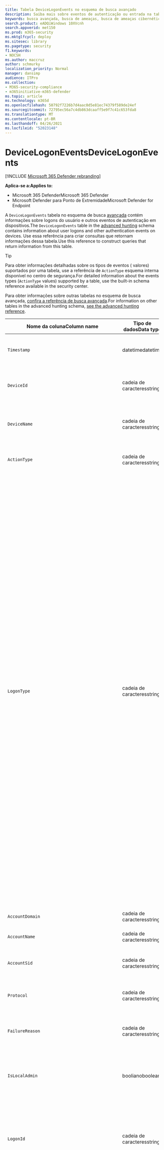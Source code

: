 ```yaml
---
title: Tabela DeviceLogonEvents no esquema de busca avançado
description: Saiba mais sobre eventos de autenticação ou entrada na tabela DeviceLogonEvents do esquema de busca avançado
keywords: busca avançada, busca de ameaças, busca de ameaças cibernéticas, Microsoft 365 Defender, microsoft 365, m365, pesquisa, consulta, telemetria, referência de esquema, kusto, tabela, coluna, tipo de dados, descrição, logonevents, DeviceLogonEvents, autenticação, logon, entrar
search.product: eADQiWindows 10XVcnh
search.appverid: met150
ms.prod: m365-security
ms.mktglfcycl: deploy
ms.sitesec: library
ms.pagetype: security
f1.keywords:
- NOCSH
ms.author: maccruz
author: schmurky
localization_priority: Normal
manager: dansimp
audience: ITPro
ms.collection:
- M365-security-compliance
- m365initiative-m365-defender
ms.topic: article
ms.technology: m365d
ms.openlocfilehash: 50792f7226b7d4aac0d5e81ec74379f589de24ef
ms.sourcegitcommit: 72795ec56a7c4db863dcaaff5e9f7c41c653fda8
ms.translationtype: MT
ms.contentlocale: pt-BR
ms.lasthandoff: 04/26/2021
ms.locfileid: "52023148"
---
```

# <a name="devicelogonevents"></a><span data-ttu-id="74a0a-104">DeviceLogonEvents</span><span class="sxs-lookup"><span data-stu-id="74a0a-104">DeviceLogonEvents</span></span>

[!INCLUDE [Microsoft 365 Defender rebranding](../includes/microsoft-defender.md)]


<span data-ttu-id="74a0a-105">**Aplica-se a:**</span><span class="sxs-lookup"><span data-stu-id="74a0a-105">**Applies to:**</span></span>
- <span data-ttu-id="74a0a-106">Microsoft 365 Defender</span><span class="sxs-lookup"><span data-stu-id="74a0a-106">Microsoft 365 Defender</span></span>
- <span data-ttu-id="74a0a-107">Microsoft Defender para Ponto de Extremidade</span><span class="sxs-lookup"><span data-stu-id="74a0a-107">Microsoft Defender for Endpoint</span></span>



<span data-ttu-id="74a0a-108">A `DeviceLogonEvents` tabela no esquema de busca [avançada](advanced-hunting-overview.md) contém informações sobre logons do usuário e outros eventos de autenticação em dispositivos.</span><span class="sxs-lookup"><span data-stu-id="74a0a-108">The `DeviceLogonEvents` table in the [advanced hunting](advanced-hunting-overview.md) schema contains information about user logons and other authentication events on devices.</span></span> <span data-ttu-id="74a0a-109">Use essa referência para criar consultas que retornam informações dessa tabela.</span><span class="sxs-lookup"><span data-stu-id="74a0a-109">Use this reference to construct queries that return information from this table.</span></span>

>[!TIP]
> <span data-ttu-id="74a0a-110">Para obter informações detalhadas sobre os tipos de eventos ( valores) suportados por uma tabela, use a referência de `ActionType` esquema interna disponível no centro de segurança.</span><span class="sxs-lookup"><span data-stu-id="74a0a-110">For detailed information about the events types (`ActionType` values) supported by a table, use the built-in schema reference available in the security center.</span></span>

<span data-ttu-id="74a0a-111">Para obter informações sobre outras tabelas no esquema de busca avançada, [confira a referência de busca avançada](advanced-hunting-schema-tables.md).</span><span class="sxs-lookup"><span data-stu-id="74a0a-111">For information on other tables in the advanced hunting schema, [see the advanced hunting reference](advanced-hunting-schema-tables.md).</span></span>

| <span data-ttu-id="74a0a-112">Nome da coluna</span><span class="sxs-lookup"><span data-stu-id="74a0a-112">Column name</span></span> | <span data-ttu-id="74a0a-113">Tipo de dados</span><span class="sxs-lookup"><span data-stu-id="74a0a-113">Data type</span></span> | <span data-ttu-id="74a0a-114">Descrição</span><span class="sxs-lookup"><span data-stu-id="74a0a-114">Description</span></span> |
|-------------|-----------|-------------|
| `Timestamp` | <span data-ttu-id="74a0a-115">datetime</span><span class="sxs-lookup"><span data-stu-id="74a0a-115">datetime</span></span> | <span data-ttu-id="74a0a-116">A data e a hora em que o evento foi gravado</span><span class="sxs-lookup"><span data-stu-id="74a0a-116">Date and time when the event was recorded</span></span> |
| `DeviceId` | <span data-ttu-id="74a0a-117">cadeia de caracteres</span><span class="sxs-lookup"><span data-stu-id="74a0a-117">string</span></span> | <span data-ttu-id="74a0a-118">Identificador exclusivo da máquina no serviço</span><span class="sxs-lookup"><span data-stu-id="74a0a-118">Unique identifier for the machine in the service</span></span> |
| `DeviceName` | <span data-ttu-id="74a0a-119">cadeia de caracteres</span><span class="sxs-lookup"><span data-stu-id="74a0a-119">string</span></span> | <span data-ttu-id="74a0a-120">Nome de domínio totalmente qualificado (FQDN) da máquina</span><span class="sxs-lookup"><span data-stu-id="74a0a-120">Fully qualified domain name (FQDN) of the machine</span></span> |
| `ActionType` | <span data-ttu-id="74a0a-121">cadeia de caracteres</span><span class="sxs-lookup"><span data-stu-id="74a0a-121">string</span></span> |<span data-ttu-id="74a0a-122">Tipo de atividade que disparou o evento</span><span class="sxs-lookup"><span data-stu-id="74a0a-122">Type of activity that triggered the event</span></span> |
| `LogonType` | <span data-ttu-id="74a0a-123">cadeia de caracteres</span><span class="sxs-lookup"><span data-stu-id="74a0a-123">string</span></span> | <span data-ttu-id="74a0a-124">Tipo de sessão de logon, especificamente:</span><span class="sxs-lookup"><span data-stu-id="74a0a-124">Type of logon session, specifically:</span></span><br><br> <span data-ttu-id="74a0a-125">- **Interativo** - O usuário interage fisicamente com o computador usando o teclado local e a tela</span><span class="sxs-lookup"><span data-stu-id="74a0a-125">- **Interactive** - User physically interacts with the machine using the local keyboard and screen</span></span><br><br> <span data-ttu-id="74a0a-126">- **Logons interativos remotos (RDP)** - O usuário interage com o computador remotamente usando Área de Trabalho Remota, Serviços de Terminal, Assistência Remota ou outros clientes RDP</span><span class="sxs-lookup"><span data-stu-id="74a0a-126">- **Remote interactive (RDP) logons** - User interacts with the machine remotely using Remote Desktop, Terminal Services, Remote Assistance, or other RDP clients</span></span><br><br> <span data-ttu-id="74a0a-127">- **Rede** - Sessão iniciada quando o computador é acessado usando PsExec ou quando os recursos compartilhados no computador, como impressoras e pastas compartilhadas, são acessados</span><span class="sxs-lookup"><span data-stu-id="74a0a-127">- **Network** - Session initiated when the machine is accessed using PsExec or when shared resources on the machine, such as printers and shared folders, are accessed</span></span><br><br> <span data-ttu-id="74a0a-128">- **Batch** - Sessão iniciada por tarefas agendadas</span><span class="sxs-lookup"><span data-stu-id="74a0a-128">- **Batch** - Session initiated by scheduled tasks</span></span><br><br> <span data-ttu-id="74a0a-129">- **Serviço** - Sessão iniciada pelos serviços à medida que eles iniciam</span><span class="sxs-lookup"><span data-stu-id="74a0a-129">- **Service** - Session initiated by services as they start</span></span><br> |
| `AccountDomain` | <span data-ttu-id="74a0a-130">cadeia de caracteres</span><span class="sxs-lookup"><span data-stu-id="74a0a-130">string</span></span> | <span data-ttu-id="74a0a-131">Domínio da conta</span><span class="sxs-lookup"><span data-stu-id="74a0a-131">Domain of the account</span></span> |
| `AccountName` | <span data-ttu-id="74a0a-132">cadeia de caracteres</span><span class="sxs-lookup"><span data-stu-id="74a0a-132">string</span></span> | <span data-ttu-id="74a0a-133">Nome de usuário da conta</span><span class="sxs-lookup"><span data-stu-id="74a0a-133">User name of the account</span></span> |
| `AccountSid` | <span data-ttu-id="74a0a-134">cadeia de caracteres</span><span class="sxs-lookup"><span data-stu-id="74a0a-134">string</span></span> | <span data-ttu-id="74a0a-135">Identificador de Segurança (SID) da conta</span><span class="sxs-lookup"><span data-stu-id="74a0a-135">Security Identifier (SID) of the account</span></span> |
| `Protocol` | <span data-ttu-id="74a0a-136">cadeia de caracteres</span><span class="sxs-lookup"><span data-stu-id="74a0a-136">string</span></span> | <span data-ttu-id="74a0a-137">Protocolo usado durante a comunicação</span><span class="sxs-lookup"><span data-stu-id="74a0a-137">Protocol used during the communication</span></span> |
| `FailureReason` | <span data-ttu-id="74a0a-138">cadeia de caracteres</span><span class="sxs-lookup"><span data-stu-id="74a0a-138">string</span></span> | <span data-ttu-id="74a0a-139">Informações explicando por que a ação gravada falhou</span><span class="sxs-lookup"><span data-stu-id="74a0a-139">Information explaining why the recorded action failed</span></span> |
| `IsLocalAdmin` | <span data-ttu-id="74a0a-140">booliano</span><span class="sxs-lookup"><span data-stu-id="74a0a-140">boolean</span></span> | <span data-ttu-id="74a0a-141">Indicador booleano de se o usuário é um administrador local no computador</span><span class="sxs-lookup"><span data-stu-id="74a0a-141">Boolean indicator of whether the user is a local administrator on the machine</span></span> |
| `LogonId` | <span data-ttu-id="74a0a-142">cadeia de caracteres</span><span class="sxs-lookup"><span data-stu-id="74a0a-142">string</span></span> | <span data-ttu-id="74a0a-143">Identificador de uma sessão de logon.</span><span class="sxs-lookup"><span data-stu-id="74a0a-143">Identifier for a logon session.</span></span> <span data-ttu-id="74a0a-144">Esse identificador é exclusivo no mesmo computador somente entre reinicializações</span><span class="sxs-lookup"><span data-stu-id="74a0a-144">This identifier is unique on the same machine only between restarts</span></span> |
| `RemoteDeviceName` | <span data-ttu-id="74a0a-145">cadeia de caracteres</span><span class="sxs-lookup"><span data-stu-id="74a0a-145">string</span></span> | <span data-ttu-id="74a0a-146">Nome do computador que realizou uma operação remota no computador afetado.</span><span class="sxs-lookup"><span data-stu-id="74a0a-146">Name of the machine that performed a remote operation on the affected machine.</span></span> <span data-ttu-id="74a0a-147">Dependendo do evento relatado, esse nome pode ser um FQDN (nome de domínio totalmente qualificado), um nome NetBIOS ou um nome de host sem informações de domínio</span><span class="sxs-lookup"><span data-stu-id="74a0a-147">Depending on the event being reported, this name could be a fully-qualified domain name (FQDN), a NetBIOS name  or a host name without domain information</span></span> |
| `RemoteIP` | <span data-ttu-id="74a0a-148">cadeia de caracteres</span><span class="sxs-lookup"><span data-stu-id="74a0a-148">string</span></span> | <span data-ttu-id="74a0a-149">Endereço IP que estava sendo conectado ao</span><span class="sxs-lookup"><span data-stu-id="74a0a-149">IP address that was being connected to</span></span> |
| `RemoteIPType` | <span data-ttu-id="74a0a-150">cadeia de caracteres</span><span class="sxs-lookup"><span data-stu-id="74a0a-150">string</span></span> | <span data-ttu-id="74a0a-151">Tipo de endereço IP, por exemplo, Público, Privado, Reservado, Loopback, Teredo, FourToSixMapping e Broadcast</span><span class="sxs-lookup"><span data-stu-id="74a0a-151">Type of IP address, for example Public, Private, Reserved, Loopback, Teredo, FourToSixMapping, and Broadcast</span></span> |
| `RemotePort` | <span data-ttu-id="74a0a-152">int</span><span class="sxs-lookup"><span data-stu-id="74a0a-152">int</span></span> | <span data-ttu-id="74a0a-153">Porta TCP no dispositivo remoto que estava sendo conectado</span><span class="sxs-lookup"><span data-stu-id="74a0a-153">TCP port on the remote device that was being connected to</span></span> |
| `InitiatingProcessAccountDomain` | <span data-ttu-id="74a0a-154">cadeia de caracteres</span><span class="sxs-lookup"><span data-stu-id="74a0a-154">string</span></span> | <span data-ttu-id="74a0a-155">Domínio da conta que correu o processo responsável pelo evento</span><span class="sxs-lookup"><span data-stu-id="74a0a-155">Domain of the account that ran the process responsible for the event</span></span> |
| `InitiatingProcessAccountName` | <span data-ttu-id="74a0a-156">cadeia de caracteres</span><span class="sxs-lookup"><span data-stu-id="74a0a-156">string</span></span> | <span data-ttu-id="74a0a-157">Nome de usuário da conta que correu o processo responsável pelo evento</span><span class="sxs-lookup"><span data-stu-id="74a0a-157">User name of the account that ran the process responsible for the event</span></span> |
| `InitiatingProcessAccountSid` | <span data-ttu-id="74a0a-158">cadeia de caracteres</span><span class="sxs-lookup"><span data-stu-id="74a0a-158">string</span></span> | <span data-ttu-id="74a0a-159">Identificador de Segurança (SID) da conta que correu o processo responsável pelo evento</span><span class="sxs-lookup"><span data-stu-id="74a0a-159">Security Identifier (SID) of the account that ran the process responsible for the event</span></span> |
| `InitiatingProcessAccountUpn` | <span data-ttu-id="74a0a-160">cadeia de caracteres</span><span class="sxs-lookup"><span data-stu-id="74a0a-160">string</span></span> | <span data-ttu-id="74a0a-161">Nome principal do usuário (UPN) da conta que correu o processo responsável pelo evento</span><span class="sxs-lookup"><span data-stu-id="74a0a-161">User principal name (UPN) of the account that ran the process responsible for the event</span></span> |
| ` InitiatingProcessAccountObjectId` | <span data-ttu-id="74a0a-162">cadeia de caracteres</span><span class="sxs-lookup"><span data-stu-id="74a0a-162">string</span></span> | <span data-ttu-id="74a0a-163">ID do objeto do Azure AD da conta de usuário que correu o processo responsável pelo evento</span><span class="sxs-lookup"><span data-stu-id="74a0a-163">Azure AD object ID of the user account that ran the process responsible for the event</span></span> |
| `InitiatingProcessIntegrityLevel` | <span data-ttu-id="74a0a-164">cadeia de caracteres</span><span class="sxs-lookup"><span data-stu-id="74a0a-164">string</span></span> | <span data-ttu-id="74a0a-165">Nível de integridade do processo que iniciou o evento.</span><span class="sxs-lookup"><span data-stu-id="74a0a-165">Integrity level of the process that initiated the event.</span></span> <span data-ttu-id="74a0a-166">Windows atribui níveis de integridade a processos com base em determinadas características, como se eles foram lançados de um download da Internet.</span><span class="sxs-lookup"><span data-stu-id="74a0a-166">Windows assigns integrity levels to processes based on certain characteristics, such as if they were launched from an internet download.</span></span> <span data-ttu-id="74a0a-167">Esses níveis de integridade influenciam permissões para recursos</span><span class="sxs-lookup"><span data-stu-id="74a0a-167">These integrity levels influence permissions to resources</span></span> |
| `InitiatingProcessTokenElevation` | <span data-ttu-id="74a0a-168">cadeia de caracteres</span><span class="sxs-lookup"><span data-stu-id="74a0a-168">string</span></span> | <span data-ttu-id="74a0a-169">Tipo de token que indica a presença ou ausência da elevação de privilégio de Controle de Acesso para Usuário (UAC) aplicada ao processo que iniciou o evento</span><span class="sxs-lookup"><span data-stu-id="74a0a-169">Token type indicating the presence or absence of User Access Control (UAC) privilege elevation applied to the process that initiated the event</span></span> |
| `InitiatingProcessSHA1` | <span data-ttu-id="74a0a-170">cadeia de caracteres</span><span class="sxs-lookup"><span data-stu-id="74a0a-170">string</span></span> | <span data-ttu-id="74a0a-171">SHA-1 do processo (arquivo de imagem) que iniciou o evento</span><span class="sxs-lookup"><span data-stu-id="74a0a-171">SHA-1 of the process (image file) that initiated the event</span></span> |
| `InitiatingProcessSHA256` | <span data-ttu-id="74a0a-172">cadeia de caracteres</span><span class="sxs-lookup"><span data-stu-id="74a0a-172">string</span></span> | <span data-ttu-id="74a0a-173">SHA-256 do processo (arquivo de imagem) que iniciou o evento.</span><span class="sxs-lookup"><span data-stu-id="74a0a-173">SHA-256 of the process (image file) that initiated the event.</span></span> <span data-ttu-id="74a0a-174">Esse campo geralmente não é preenchido— use a coluna SHA1 quando disponível</span><span class="sxs-lookup"><span data-stu-id="74a0a-174">This field is usually not populated—use the SHA1 column when available</span></span> |
| `InitiatingProcessMD5` | <span data-ttu-id="74a0a-175">cadeia de caracteres</span><span class="sxs-lookup"><span data-stu-id="74a0a-175">string</span></span> | <span data-ttu-id="74a0a-176">Hash MD5 do processo (arquivo de imagem) que iniciou o evento</span><span class="sxs-lookup"><span data-stu-id="74a0a-176">MD5 hash of the process (image file) that initiated the event</span></span> |
| `InitiatingProcessFileName` | <span data-ttu-id="74a0a-177">cadeia de caracteres</span><span class="sxs-lookup"><span data-stu-id="74a0a-177">string</span></span> | <span data-ttu-id="74a0a-178">Nome do processo que iniciou o evento</span><span class="sxs-lookup"><span data-stu-id="74a0a-178">Name of the process that initiated the event</span></span> |
| `InitiatingProcessFileSize` | <span data-ttu-id="74a0a-179">long</span><span class="sxs-lookup"><span data-stu-id="74a0a-179">long</span></span> | <span data-ttu-id="74a0a-180">Tamanho do arquivo que correu o processo responsável pelo evento</span><span class="sxs-lookup"><span data-stu-id="74a0a-180">Size of the file that ran the process responsible for the event</span></span> |
| `InitiatingProcessVersionInfoCompanyName` | <span data-ttu-id="74a0a-181">cadeia de caracteres</span><span class="sxs-lookup"><span data-stu-id="74a0a-181">string</span></span> | <span data-ttu-id="74a0a-182">Nome da empresa a partir das informações de versão do processo (arquivo de imagem) responsável pelo evento</span><span class="sxs-lookup"><span data-stu-id="74a0a-182">Company name from the version information of the process (image file) responsible for the event</span></span> |
| `InitiatingProcessVersionInfoProductName` | <span data-ttu-id="74a0a-183">cadeia de caracteres</span><span class="sxs-lookup"><span data-stu-id="74a0a-183">string</span></span> | <span data-ttu-id="74a0a-184">Nome do produto das informações de versão do processo (arquivo de imagem) responsável pelo evento</span><span class="sxs-lookup"><span data-stu-id="74a0a-184">Product name from the version information of the process (image file) responsible for the event</span></span> |
| `InitiatingProcessVersionInfoProductVersion` | <span data-ttu-id="74a0a-185">cadeia de caracteres</span><span class="sxs-lookup"><span data-stu-id="74a0a-185">string</span></span> | <span data-ttu-id="74a0a-186">Versão do produto das informações de versão do processo (arquivo de imagem) responsável pelo evento</span><span class="sxs-lookup"><span data-stu-id="74a0a-186">Product version from the version information of the process (image file) responsible for the event</span></span> |
| `InitiatingProcessVersionInfoInternalFileName` | <span data-ttu-id="74a0a-187">cadeia de caracteres</span><span class="sxs-lookup"><span data-stu-id="74a0a-187">string</span></span> | <span data-ttu-id="74a0a-188">Nome do arquivo interno das informações de versão do processo (arquivo de imagem) responsável pelo evento</span><span class="sxs-lookup"><span data-stu-id="74a0a-188">Internal file name from the version information of the process (image file) responsible for the event</span></span> |
| `InitiatingProcessVersionInfoOriginalFileName` | <span data-ttu-id="74a0a-189">cadeia de caracteres</span><span class="sxs-lookup"><span data-stu-id="74a0a-189">string</span></span> | <span data-ttu-id="74a0a-190">Nome do arquivo original das informações de versão do processo (arquivo de imagem) responsável pelo evento</span><span class="sxs-lookup"><span data-stu-id="74a0a-190">Original file name from the version information of the process (image file) responsible for the event</span></span> |
| `InitiatingProcessVersionInfoFileDescription` | <span data-ttu-id="74a0a-191">cadeia de caracteres</span><span class="sxs-lookup"><span data-stu-id="74a0a-191">string</span></span> | <span data-ttu-id="74a0a-192">Descrição das informações de versão do processo (arquivo de imagem) responsável pelo evento</span><span class="sxs-lookup"><span data-stu-id="74a0a-192">Description from the version information of the process (image file) responsible for the event</span></span> |
| `InitiatingProcessId` | <span data-ttu-id="74a0a-193">int</span><span class="sxs-lookup"><span data-stu-id="74a0a-193">int</span></span> | <span data-ttu-id="74a0a-194">ID do processo (PID) do processo que iniciou o evento</span><span class="sxs-lookup"><span data-stu-id="74a0a-194">Process ID (PID) of the process that initiated the event</span></span> |
| `InitiatingProcessCommandLine` | <span data-ttu-id="74a0a-195">cadeia de caracteres</span><span class="sxs-lookup"><span data-stu-id="74a0a-195">string</span></span> | <span data-ttu-id="74a0a-196">Linha de comando usada para executar o processo que iniciou o evento</span><span class="sxs-lookup"><span data-stu-id="74a0a-196">Command line used to run the process that initiated the event</span></span> |
| `InitiatingProcessCreationTime` | <span data-ttu-id="74a0a-197">datetime</span><span class="sxs-lookup"><span data-stu-id="74a0a-197">datetime</span></span> | <span data-ttu-id="74a0a-198">Data e hora em que o processo que iniciou o evento foi iniciado</span><span class="sxs-lookup"><span data-stu-id="74a0a-198">Date and time when the process that initiated the event was started</span></span> |
| `InitiatingProcessFolderPath` | <span data-ttu-id="74a0a-199">cadeia de caracteres</span><span class="sxs-lookup"><span data-stu-id="74a0a-199">string</span></span> | <span data-ttu-id="74a0a-200">Pasta contendo o processo (arquivo de imagem) que iniciou o evento</span><span class="sxs-lookup"><span data-stu-id="74a0a-200">Folder containing the process (image file) that initiated the event</span></span> |
| `InitiatingProcessParentId` | <span data-ttu-id="74a0a-201">int</span><span class="sxs-lookup"><span data-stu-id="74a0a-201">int</span></span> | <span data-ttu-id="74a0a-202">ID do processo (PID) do processo pai que gerou o processo responsável pelo evento</span><span class="sxs-lookup"><span data-stu-id="74a0a-202">Process ID (PID) of the parent process that spawned the process responsible for the event</span></span> |
| `InitiatingProcessParentFileName` | <span data-ttu-id="74a0a-203">cadeia de caracteres</span><span class="sxs-lookup"><span data-stu-id="74a0a-203">string</span></span> | <span data-ttu-id="74a0a-204">Nome do processo pai que gerou o processo responsável pelo evento</span><span class="sxs-lookup"><span data-stu-id="74a0a-204">Name of the parent process that spawned the process responsible for the event</span></span> |
| `InitiatingProcessParentCreationTime` | <span data-ttu-id="74a0a-205">datetime</span><span class="sxs-lookup"><span data-stu-id="74a0a-205">datetime</span></span> | <span data-ttu-id="74a0a-206">Data e hora em que o pai do processo responsável pelo evento foi iniciado</span><span class="sxs-lookup"><span data-stu-id="74a0a-206">Date and time when the parent of the process responsible for the event was started</span></span> |
| `ReportId` | <span data-ttu-id="74a0a-207">long</span><span class="sxs-lookup"><span data-stu-id="74a0a-207">long</span></span> | <span data-ttu-id="74a0a-208">Identificador de evento baseado em um contador de repetição.</span><span class="sxs-lookup"><span data-stu-id="74a0a-208">Event identifier based on a repeating counter.</span></span> <span data-ttu-id="74a0a-209">Para identificar eventos exclusivos, essa coluna deve ser usada em conjunto com as colunas DeviceName e Timestamp</span><span class="sxs-lookup"><span data-stu-id="74a0a-209">To identify unique events, this column must be used in conjunction with the DeviceName and Timestamp columns</span></span> |
| `AppGuardContainerId` | <span data-ttu-id="74a0a-210">cadeia de caracteres</span><span class="sxs-lookup"><span data-stu-id="74a0a-210">string</span></span> | <span data-ttu-id="74a0a-211">Identificador do contêiner virtualizado usado pelo Application Guard para isolar a atividade do navegador</span><span class="sxs-lookup"><span data-stu-id="74a0a-211">Identifier for the virtualized container used by Application Guard to isolate browser activity</span></span> |
| `AdditionalFields` | <span data-ttu-id="74a0a-212">cadeia de caracteres</span><span class="sxs-lookup"><span data-stu-id="74a0a-212">string</span></span> | <span data-ttu-id="74a0a-213">Informações adicionais sobre o evento no formato de matriz JSON</span><span class="sxs-lookup"><span data-stu-id="74a0a-213">Additional information about the event in JSON array format</span></span> |

## <a name="related-topics"></a><span data-ttu-id="74a0a-214">Tópicos relacionados</span><span class="sxs-lookup"><span data-stu-id="74a0a-214">Related topics</span></span>
- [<span data-ttu-id="74a0a-215">Visão geral da busca avançada</span><span class="sxs-lookup"><span data-stu-id="74a0a-215">Advanced hunting overview</span></span>](advanced-hunting-overview.md)
- [<span data-ttu-id="74a0a-216">Aprender a linguagem de consulta</span><span class="sxs-lookup"><span data-stu-id="74a0a-216">Learn the query language</span></span>](advanced-hunting-query-language.md)
- [<span data-ttu-id="74a0a-217">Usar consultas compartilhadas</span><span class="sxs-lookup"><span data-stu-id="74a0a-217">Use shared queries</span></span>](advanced-hunting-shared-queries.md)
- [<span data-ttu-id="74a0a-218">Buscar em dispositivos, e-mails, aplicativos e identidades</span><span class="sxs-lookup"><span data-stu-id="74a0a-218">Hunt across devices, emails, apps, and identities</span></span>](advanced-hunting-query-emails-devices.md)
- [<span data-ttu-id="74a0a-219">Compreender o esquema</span><span class="sxs-lookup"><span data-stu-id="74a0a-219">Understand the schema</span></span>](advanced-hunting-schema-tables.md)
- [<span data-ttu-id="74a0a-220">Aplicar práticas recomendadas de consulta</span><span class="sxs-lookup"><span data-stu-id="74a0a-220">Apply query best practices</span></span>](advanced-hunting-best-practices.md)
